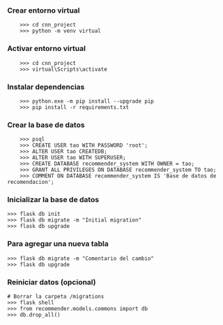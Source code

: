 
<h3>Crear entorno virtual</h3>

```
    >>> cd cnn_project
    >>> python -m venv virtual
```

<h3>Activar entorno virtual</h3>

```
    >>> cd cnn_project
    >>> virtual\Scripts\activate
```

<h3>Instalar dependencias</h3>

```
    >>> python.exe -m pip install --upgrade pip
    >>> pip install -r requirements.txt
```

<h3>Crear la base de datos</h3>

```
    >>> psql
    >>> CREATE USER tao WITH PASSWORD 'root';
    >>> ALTER USER tao CREATEDB;
    >>> ALTER USER tao WITH SUPERUSER;
    >>> CREATE DATABASE recommender_system WITH OWNER = tao;
    >>> GRANT ALL PRIVILEGES ON DATABASE recommender_system TO tao;
    >>> COMMENT ON DATABASE recommender_system IS 'Base de datos de recomendacion';
```

<h3>Inicializar la base de datos</h3>

```
>>> flask db init
>>> flask db migrate -m "Initial migration"
>>> flask db upgrade
```

<h3>Para agregar una nueva tabla</h3>

```
>>> flask db migrate -m "Comentario del cambio"
>>> flask db upgrade
```

<h3>Reiniciar datos (opcional)</h3>

```
# Borrar la carpeta /migrations
>>> flask shell
>>> from recommender.models.commons import db
>>> db.drop_all()
```